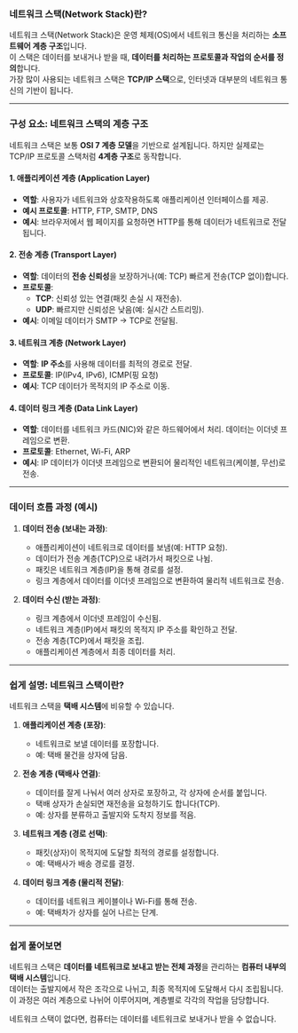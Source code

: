 ### **네트워크 스택(Network Stack)란?**

네트워크 스택(Network Stack)은 운영 체제(OS)에서 네트워크 통신을 처리하는 **소프트웨어 계층 구조**입니다.  
이 스택은 데이터를 보내거나 받을 때, **데이터를 처리하는 프로토콜과 작업의 순서를 정의**합니다.  
가장 많이 사용되는 네트워크 스택은 **TCP/IP 스택**으로, 인터넷과 대부분의 네트워크 통신의 기반이 됩니다.

---

### **구성 요소: 네트워크 스택의 계층 구조**
네트워크 스택은 보통 **OSI 7 계층 모델**을 기반으로 설계됩니다. 하지만 실제로는 TCP/IP 프로토콜 스택처럼 **4계층 구조**로 동작합니다.

#### **1. 애플리케이션 계층 (Application Layer)**  
   - **역할**: 사용자가 네트워크와 상호작용하도록 애플리케이션 인터페이스를 제공.  
   - **예시 프로토콜**: HTTP, FTP, SMTP, DNS  
   - **예시**: 브라우저에서 웹 페이지를 요청하면 HTTP를 통해 데이터가 네트워크로 전달됩니다.

#### **2. 전송 계층 (Transport Layer)**  
   - **역할**: 데이터의 **전송 신뢰성**을 보장하거나(예: TCP) 빠르게 전송(TCP 없이)합니다.  
   - **프로토콜**:
     - **TCP**: 신뢰성 있는 연결(패킷 손실 시 재전송).
     - **UDP**: 빠르지만 신뢰성은 낮음(예: 실시간 스트리밍).  
   - **예시**: 이메일 데이터가 SMTP → TCP로 전달됨.

#### **3. 네트워크 계층 (Network Layer)**  
   - **역할**: **IP 주소**를 사용해 데이터를 최적의 경로로 전달.  
   - **프로토콜**: IP(IPv4, IPv6), ICMP(핑 요청)  
   - **예시**: TCP 데이터가 목적지의 IP 주소로 이동.

#### **4. 데이터 링크 계층 (Data Link Layer)**  
   - **역할**: 데이터를 네트워크 카드(NIC)와 같은 하드웨어에서 처리. 데이터는 이더넷 프레임으로 변환.  
   - **프로토콜**: Ethernet, Wi-Fi, ARP  
   - **예시**: IP 데이터가 이더넷 프레임으로 변환되어 물리적인 네트워크(케이블, 무선)로 전송.

---

### **데이터 흐름 과정 (예시)**  
1. **데이터 전송 (보내는 과정)**:
   - 애플리케이션이 네트워크로 데이터를 보냄(예: HTTP 요청).
   - 데이터가 전송 계층(TCP)으로 내려가서 패킷으로 나뉨.
   - 패킷은 네트워크 계층(IP)을 통해 경로를 설정.
   - 링크 계층에서 데이터를 이더넷 프레임으로 변환하여 물리적 네트워크로 전송.

2. **데이터 수신 (받는 과정)**:
   - 링크 계층에서 이더넷 프레임이 수신됨.
   - 네트워크 계층(IP)에서 패킷의 목적지 IP 주소를 확인하고 전달.
   - 전송 계층(TCP)에서 패킷을 조립.
   - 애플리케이션 계층에서 최종 데이터를 처리.

---

### **쉽게 설명: 네트워크 스택이란?**
네트워크 스택을 **택배 시스템**에 비유할 수 있습니다.

1. **애플리케이션 계층 (포장)**:  
   - 네트워크로 보낼 데이터를 포장합니다.  
   - 예: 택배 물건을 상자에 담음.

2. **전송 계층 (택배사 연결)**:  
   - 데이터를 잘게 나눠서 여러 상자로 포장하고, 각 상자에 순서를 붙입니다.  
   - 택배 상자가 손실되면 재전송을 요청하기도 합니다(TCP).  
   - 예: 상자를 분류하고 출발지와 도착지 정보를 적음.

3. **네트워크 계층 (경로 선택)**:  
   - 패킷(상자)이 목적지에 도달할 최적의 경로를 설정합니다.  
   - 예: 택배사가 배송 경로를 결정.

4. **데이터 링크 계층 (물리적 전달)**:  
   - 데이터를 네트워크 케이블이나 Wi-Fi를 통해 전송.  
   - 예: 택배차가 상자를 실어 나르는 단계.

---

### **쉽게 풀어보면**
네트워크 스택은 **데이터를 네트워크로 보내고 받는 전체 과정**을 관리하는 **컴퓨터 내부의 택배 시스템**입니다.  
데이터는 출발지에서 작은 조각으로 나뉘고, 최종 목적지에 도달해서 다시 조립됩니다.  
이 과정은 여러 계층으로 나뉘어 이루어지며, 계층별로 각각의 작업을 담당합니다.

네트워크 스택이 없다면, 컴퓨터는 데이터를 네트워크로 보내거나 받을 수 없습니다.